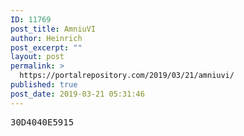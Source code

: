 ```yaml
---
ID: 11769
post_title: AmniuVI
author: Heinrich
post_excerpt: ""
layout: post
permalink: >
  https://portalrepository.com/2019/03/21/amniuvi/
published: true
post_date: 2019-03-21 05:31:46
---
```

<pre>30D4040E5915</pre>
